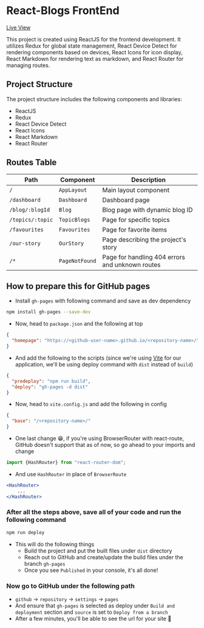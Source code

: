 # React-Blogs FrontEnd

[Live View](https://rpsingh0.github.io/ReactBlogFrontend/)

This project is created using ReactJS for the frontend development. It utilizes Redux for global state management, React
Device Detect for rendering components based on devices, React Icons for icon display, React Markdown for rendering text
as markdown, and React Router for managing routes.

## Project Structure

The project structure includes the following components and libraries:

- ReactJS
- Redux
- React Device Detect
- React Icons
- React Markdown
- React Router

## Routes Table

| Path             | Component      | Description                                     |
|------------------|----------------|-------------------------------------------------|
| `/`              | `AppLayout`    | Main layout component                           |
| `/dashboard`     | `Dashboard`    | Dashboard page                                  |
| `/blog/:blogId`  | `Blog`         | Blog page with dynamic blog ID                  |
| `/topics/:topic` | `TopicBlogs`   | Page for specific topics                        |
| `/favourites`    | `Favourites`   | Page for favorite items                         |
| `/our-story`     | `OurStory`     | Page describing the project's story             |
| `/*`             | `PageNotFound` | Page for handling 404 errors and unknown routes |

## How to prepare this for GitHub pages

* Install `gh-pages` with following command and save as dev dependency

```bash
npm install gh-pages --save-dev
```

* Now, head to `package.json` and the following at top

```json
{
  "homepage": "https://<github-user-name>.github.io/<repository-name>/"
}
```

* And add the following to the scripts (since we're using [Vite](https://vitejs.dev/guide/) for our application, we'll
  be using deploy command with `dist` instead of `build`)

```json
{
  "predeploy": "npm run build",
  "deploy": "gh-pages -d dist"
}
```

* Now, head to `vite.config.js` and add the following in config

```json
{
  "base": "/<repository-name>/"
}
```

* One last change 😁, if you're using BrowserRouter with react-route, GitHub doesn't support that as of now, so go ahead
  to your imports and change

```js
import {HashRouter} from "react-router-dom";
```

* And use `HashRouter` in place of `BrowserRoute`

```jsx
<HashRouter>
    ...
</HashRouter>
```

### After all the steps above, save all of your code and run the following command

```bash
npm run deploy
```

* This will do the following things
    * Build the project and put the built files under `dist` directory
    * Reach out to GitHub and create/update the build files under the branch `gh-pages`
    * Once you see `Published` in your console, it's all done!

### Now go to GitHub under the following path

* `github` -> `repository` -> `settings` -> `pages`
* And ensure that `gh-pages` is selected as deploy under `Build and deployment` section and `source` is set
  to `Deploy from a branch`
* After a few minutes, you'll be able to see the url for your site 🥳